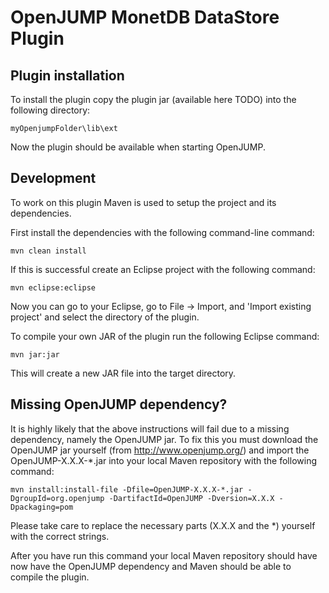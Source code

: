 OpenJUMP MonetDB DataStore Plugin
=======================

Plugin installation
-----------
To install the plugin copy the plugin jar (available here TODO) into the following directory:

```myOpenjumpFolder\lib\ext```

Now the plugin should be available when starting OpenJUMP.

Development
-----------
To work on this plugin Maven is used to setup the project and its dependencies.

First install the dependencies with the following command-line command:

```mvn clean install```

If this is successful create an Eclipse project with the following command:

```mvn eclipse:eclipse```

Now you can go to your Eclipse, go to File -> Import, and 'Import existing project' and select the directory of the plugin.

To compile your own JAR of the plugin run the following Eclipse command:

```mvn jar:jar```

This will create a new JAR file into the target directory.

Missing OpenJUMP dependency?
-----------
It is highly likely that the above instructions will fail due to a missing dependency, namely the OpenJUMP jar. To fix 
this you must download the OpenJUMP jar yourself (from http://www.openjump.org/) and import the OpenJUMP-X.X.X-*.jar 
into your local Maven repository with the following command:

```mvn install:install-file -Dfile=OpenJUMP-X.X.X-*.jar -DgroupId=org.openjump -DartifactId=OpenJUMP -Dversion=X.X.X -Dpackaging=pom```

Please take care to replace the necessary parts (X.X.X and the *) yourself with the correct strings. 

After you have run this command your local Maven repository should have now have the OpenJUMP dependency and Maven 
should be able to compile the plugin.

